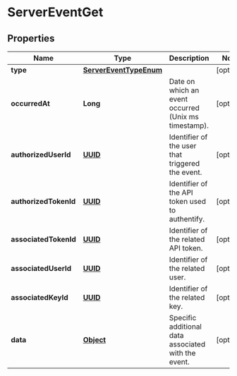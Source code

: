 

# ServerEventGet

## Properties

Name | Type | Description | Notes
------------ | ------------- | ------------- | -------------
**type** | [**ServerEventTypeEnum**](ServerEventTypeEnum.md) |  |  [optional]
**occurredAt** | **Long** | Date on which an event occurred (Unix ms timestamp). |  [optional]
**authorizedUserId** | [**UUID**](UUID.md) | Identifier of the user that triggered the event. |  [optional]
**authorizedTokenId** | [**UUID**](UUID.md) | Identifier of the API token used to authentify. |  [optional]
**associatedTokenId** | [**UUID**](UUID.md) | Identifier of the related API token. |  [optional]
**associatedUserId** | [**UUID**](UUID.md) | Identifier of the related user. |  [optional]
**associatedKeyId** | [**UUID**](UUID.md) | Identifier of the related key. |  [optional]
**data** | [**Object**](.md) | Specific additional data associated with the event. |  [optional]



